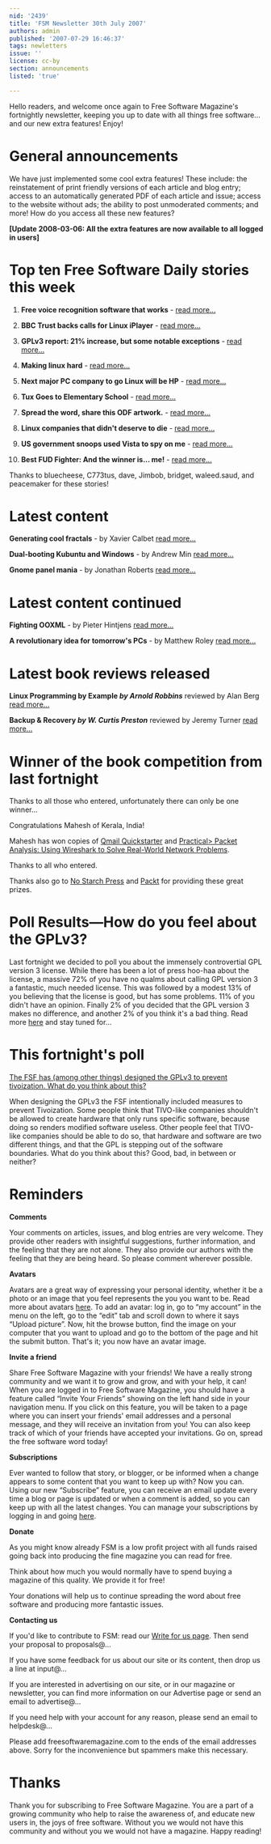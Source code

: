 ```yaml
---
nid: '2439'
title: 'FSM Newsletter 30th July 2007'
authors: admin
published: '2007-07-29 16:46:37'
tags: newletters
issue: ''
license: cc-by
section: announcements
listed: 'true'

---
```

Hello readers, and welcome once again to Free Software Magazine's fortnightly newsletter, keeping you up to date with all things free software... and our new extra features! Enjoy!


# General announcements

We have just implemented some cool extra features! These include: the reinstatement of print friendly versions of each article and blog entry; access to an automatically generated PDF of each article and issue; access to the website without ads; the ability to post unmoderated comments; and more! How do you access all these new features?

**[Update 2008-03-06: All the extra features are now available to all logged in users]**


# Top ten Free Software Daily stories this week

1. **Free voice recognition software that works** - [read more...](http://www.fsdaily.com/Industry/Free_voice_recognition_software_that_works/)

2. **BBC Trust backs calls for Linux iPlayer** - [read more...](http://www.fsdaily.com/Community/BBC_Trust_backs_calls_for_Linux_iPlayer/)

3. **GPLv3 report: 21% increase, but some notable exceptions** - [read more...](http://www.fsdaily.com/Legal/GPLv3_report_21_increase_but_some_notable_exceptions/)

4. **Making linux hard** - [read more...](http://www.fsdaily.com/Community/Making_linux_hard/)

5. **Next major PC company to go Linux will be HP** - [read more...](http://www.fsdaily.com/Community/Next_major_PC_company_to_go_Linux_will_be_HP/)

6. **Tux Goes to Elementary School** - [read more...](http://www.fsdaily.com/Beginners/Tux_Goes_to_Elementary_School/)

7. **Spread the word, share this ODF artwork.** - [read more...](http://www.fsdaily.com/Community/Spread_the_word_share_this_ODF_artwork-/)

8. **Linux companies that didn't deserve to die** - [read more...](http://www.fsdaily.com/Business/Linux_companies_that_didnt_deserve_to_die/)

9. **US government snoops used Vista to spy on me** - [read more...](http://www.fsdaily.com/Opposition/US_government_snoops_used_Vista_to_spy_on_me/)

10. **Best FUD Fighter: And the winner is... me!** - [read more...](http://www.fsdaily.com/Community/Best_FUD_Fighter_And_the_winner_is_me/)

Thanks to bluecheese, C773tus, dave, Jimbob, bridget, waleed.saud, and peacemaker for these stories!


# Latest content

**Generating cool fractals** - by Xavier Calbet [read more...](http://www.freesoftwaremagazine.com/articles/cool_fractals_with_perl_pdl_a_benchmark)

**Dual-booting Kubuntu and Windows** - by Andrew Min [read more...](http://www.freesoftwaremagazine.com/articles/dual_boot_kubuntu)

**Gnome panel mania** - by Jonathan Roberts [read more...](http://www.freesoftwaremagazine.com/blogs/gnome_panel_mania)


# Latest content continued

**Fighting OOXML** - by Pieter Hintjens [read more...](http://www.freesoftwaremagazine.com/blogs/fighting_ooxml)

**A revolutionary idea for tomorrow's PCs** - by Matthew Roley [read more...](http://www.freesoftwaremagazine.com/articles/a_revolutionary_idea_for_tomorrow_s_pcs)


# Latest book reviews released

**Linux Programming by Example _by Arnold Robbins_** reviewed by Alan Berg [read more...](http://www.freesoftwaremagazine.com/articles/book_review_linux_programming_by_example)

**Backup & Recovery _by W. Curtis Preston_** reviewed by Jeremy Turner [read more...](http://www.freesoftwaremagazine.com/articles/book_review_backup_and_recovery)


# Winner of the book competition from last fortnight

Thanks to all those who entered, unfortunately there can only be one winner...

Congratulations Mahesh of Kerala, India!

Mahesh has won copies of [Qmail Quickstarter](http://www.freesoftwaremagazine.com/articles/book_review_qmail) and [Practical> Packet Analysis: Using Wireshark to Solve Real-World Network Problems](http://www.freesoftwaremagazine.com/articles/book_review_practical_packet_analysis).

Thanks to all who entered.

Thanks also go to [No Starch Press](http://www.nostarch.com/) and [Packt](http://www.packtpub.com/) for providing these great prizes.


# Poll Results—How do you feel about the GPLv3?

Last fortnight we decided to poll you about the immensely controvertial GPL version 3 license. While there has been a lot of press hoo-haa about the license, a massive 72% of you have no qualms about calling GPL version 3 a fantastic, much needed license. This was followed by a modest 13% of you believing that the license is good, but has some problems. 11% of you didn't have an opinion. Finally 2% of you decided that the GPL version 3 makes no difference, and another 2% of you think it's a bad thing. Read more [here](http://www.freesoftwaremagazine.com/polls/how_do_you_feel_about_the_gplv3) and stay tuned for...


# This fortnight's poll

[The FSF has (among other things) designed the GPLv3 to prevent tivoization. What do you think about this?](http://www.freesoftwaremagazine.com/polls/gplv3_preventing_tivoization)

When designing the GPLv3 the FSF intentionally included measures to prevent Tivoization. Some people think that TIVO-like companies shouldn't be allowed to create hardware that only runs specific software, because doing so renders modified software useless. Other people feel that TIVO-like companies should be able to do so, that hardware and software are two different things, and that the GPL is stepping out of the software boundaries. What do you think about this? Good, bad, in between or neither?


# Reminders

**Comments**

Your comments on articles, issues, and blog entries are very welcome. They provide other readers with insightful suggestions, further information, and the feeling that they are not alone. They also provide our authors with the feeling that they are being heard. So please comment wherever possible.

**Avatars**

Avatars are a great way of expressing your personal identity, whether it be a photo or an image that you feel represents the you you want to be. Read more about avatars [here](http://www.freesoftwaremagazine.com/node/1713). To add an avatar: log in, go to “my account” in the menu on the left, go to the “edit” tab and scroll down to where it says “Upload picture”. Now, hit the browse button, find the image on your computer that you want to upload and go to the bottom of the page and hit the submit button. That's it; you now have an avatar image.

**Invite a friend**

Share Free Software Magazine with your friends! We have a really strong community and we want it to grow and grow, and with your help, it can! When you are logged in to Free Software Magazine, you should have a feature called “Invite Your Friends” showing on the left hand side in your navigation menu. If you click on this feature, you will be taken to a page where you can insert your friends' email addresses and a personal message, and they will receive an invitation from you! You can also keep track of which of your friends have accepted your invitations. Go on, spread the free software word today!

**Subscriptions**

Ever wanted to follow that story, or blogger, or be informed when a change appears to some content that you want to keep up with? Now you can. Using our new “Subscribe” feature, you can receive an email update every time a blog or page is updated or when a comment is added, so you can keep up with all the latest changes. You can manage your subscriptions by logging in and going [here](http://www.freesoftwaremagazine.com/subscriptions).

**Donate**

As you might know already FSM is a low profit project with all funds raised going back into producing the fine magazine you can read for free.

Think about how much you would normally have to spend buying a magazine of this quality. We provide it for free!

Your donations will help us to continue spreading the word about free software and producing more fantastic issues.

**Contacting us**

If you'd like to contribute to FSM: read our [Write for us page](http://www.freesoftwaremagazine.com/write_for_us). Then send your proposal to proposals@...

If you have some feedback for us about our site or its content, then drop us a line at input@...

If you are interested in advertising on our site, or in our magazine or newsletter, you can find more information on our Advertise page or send an email to advertise@...

If you need help with your account for any reason, please send an email to helpdesk@...

Please add freesoftwaremagazine.com to the ends of the email addresses above. Sorry for the inconvenience but spammers make this necessary.


# Thanks

Thank you for subscribing to Free Software Magazine. You are a part of a growing community who help to raise the awareness of, and educate new users in, the joys of free software. Without you we would not have this community and without you we would not have a magazine. Happy reading!

